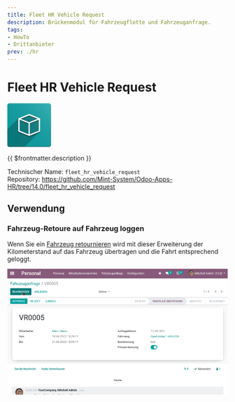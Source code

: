 ```yaml
---
title: Fleet HR Vehicle Request
description: Brückenmodul für Fahrzeugflotte und Fahrzeuganfrage.
tags:
- HowTo
- Drittanbieter
prev: ./hr
---
```

# Fleet HR Vehicle Request
![icon_oms_box](attachments/icon_oms_box.png)

{{ $frontmatter.description }}

Technischer Name: `fleet_hr_vehicle_request`\
Repository: <https://github.com/Mint-System/Odoo-Apps-HR/tree/14.0/fleet_hr_vehicle_request>

## Verwendung

### Fahrzeug-Retoure auf Fahrzeug loggen

Wenn Sie ein [Fahrzeug retournieren](HR%20Vehicle%20Request.md#Fahrzeug%20retournieren) wird mit dieser Erweiterung der Kilometerstand auf das Fahrzeug übertragen und die Fahrt entsprechend geloggt.

![Fleet Employee Vehicle Request](attachments/Fleet%20HR%20Vehicle%20Request.gif)
